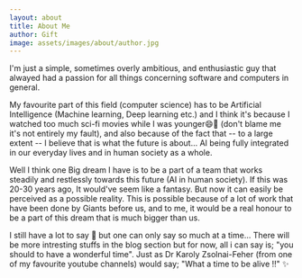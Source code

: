 ```yaml
---
layout: about
title: About Me
author: Gift
image: assets/images/about/author.jpg
---
```


I'm just a simple, sometimes overly ambitious, and enthusiastic guy that alwayed had a passion for all
things concerning software and computers in general.

My favourite part of this field (computer science) has to be Artificial Intelligence (Machine learning,
Deep learning etc.) and I think it's because I watched too much sci-fi movies while I was younger😄👀 (don't blame me it's not 
entirely my fault), and also because of the fact that -- to a large extent -- I believe that is what the future is about...
AI being fully integrated in our everyday lives and in human society as a whole.

Well I think one Big dream I have is to be a part of a team that works steadily and restlessly towards this 
future (AI in human society). If this was 20-30 years ago, It would've seem like a fantasy. But now 
it can easily be perceived as a possible reality. This is possible because of a lot of work that have been done
by Giants before us, and to me, it would be a real honour to be a part of this dream that is much bigger than us.

I still have a lot to say 🙂 but one can only say so much at a time... There will be more intresting stuffs in the 
blog section but for now, all i can say is; "you should to have a wonderful time". Just as Dr Karoly Zsolnai-Feher 
(from one of my favourite youtube channels) would say; "What a time to be alive !!" ✨
